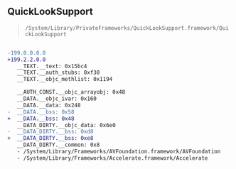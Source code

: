 ## QuickLookSupport

> `/System/Library/PrivateFrameworks/QuickLookSupport.framework/QuickLookSupport`

```diff

-199.0.0.0.0
+199.2.2.0.0
   __TEXT.__text: 0x15bc4
   __TEXT.__auth_stubs: 0xf30
   __TEXT.__objc_methlist: 0x1194

   __AUTH_CONST.__objc_arrayobj: 0x48
   __DATA.__objc_ivar: 0x160
   __DATA.__data: 0x248
-  __DATA.__bss: 0x58
+  __DATA.__bss: 0x48
   __DATA_DIRTY.__objc_data: 0x6e0
-  __DATA_DIRTY.__bss: 0xd8
+  __DATA_DIRTY.__bss: 0xe8
   __DATA_DIRTY.__common: 0x8
   - /System/Library/Frameworks/AVFoundation.framework/AVFoundation
   - /System/Library/Frameworks/Accelerate.framework/Accelerate

```
